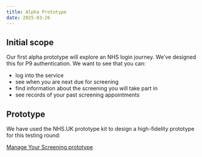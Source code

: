 ```yaml
---
title: Alpha Prototype
date: 2025-03-26
---
```


## Initial scope

Our first alpha prototype will explore an NHS login journey. We’ve designed this for P9 authentication. We want to see that you can:

- log into the service
- see when you are next due for screening
- find information about the screening you will take part in
- see records of your past screening appointments

## Prototype

We have used the NHS.UK prototype kit to design a high-fidelity prototype for this testing round:

[Manage Your Screening prototype](https://dtos-participant-manager-proto-305daf691f8b.herokuapp.com/v1)
